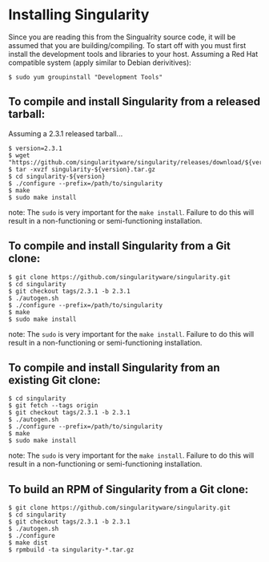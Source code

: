 # Installing Singularity

Since you are reading this from the Singualrity source code, it will be
assumed that you are building/compiling. To start off with you must first
install the development tools and libraries to your host. Assuming a Red
Hat compatible system (apply similar to Debian derivitives):

```
$ sudo yum groupinstall "Development Tools"
```


## To compile and install Singularity from a released tarball:
Assuming a 2.3.1 released tarball...
```
$ version=2.3.1
$ wget "https://github.com/singularityware/singularity/releases/download/${version}/singularity-${version}.tar.gz"
$ tar -xvzf singularity-${version}.tar.gz
$ cd singularity-${version}
$ ./configure --prefix=/path/to/singularity
$ make
$ sudo make install
```

note: The `sudo` is very important for the `make install`. Failure to do this
will result in a non-functioning or semi-functioning installation.

## To compile and install Singularity from a Git clone:

```
$ git clone https://github.com/singularityware/singularity.git
$ cd singularity
$ git checkout tags/2.3.1 -b 2.3.1
$ ./autogen.sh
$ ./configure --prefix=/path/to/singularity
$ make
$ sudo make install
```

note: The `sudo` is very important for the `make install`. Failure to do this
will result in a non-functioning or semi-functioning installation.

## To compile and install Singularity from an existing Git clone:

```
$ cd singularity
$ git fetch --tags origin
$ git checkout tags/2.3.1 -b 2.3.1
$ ./autogen.sh
$ ./configure --prefix=/path/to/singularity
$ make
$ sudo make install
```

note: The `sudo` is very important for the `make install`. Failure to do this
will result in a non-functioning or semi-functioning installation.

## To build an RPM of Singularity from a Git clone:

```
$ git clone https://github.com/singularityware/singularity.git
$ cd singularity
$ git checkout tags/2.3.1 -b 2.3.1
$ ./autogen.sh
$ ./configure
$ make dist
$ rpmbuild -ta singularity-*.tar.gz
```

